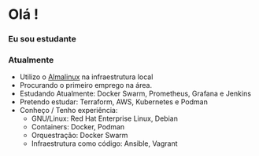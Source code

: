 # Olá ! 

### Eu sou estudante

### Atualmente
- Utilizo o [Almalinux](https://github.com/almalinux) na infraestrutura local
- Procurando o primeiro emprego na área.
- Estudando Atualmente: Docker Swarm, Prometheus, Grafana e Jenkins
- Pretendo estudar: Terraform, AWS, Kubernetes e Podman
- Conheço / Tenho experiência: 
  -  GNU/Linux: Red Hat Enterprise Linux, Debian
  -  Containers: Docker, Podman
  -  Orquestração: Docker Swarm
  -  Infraestrutura como código: Ansible, Vagrant
